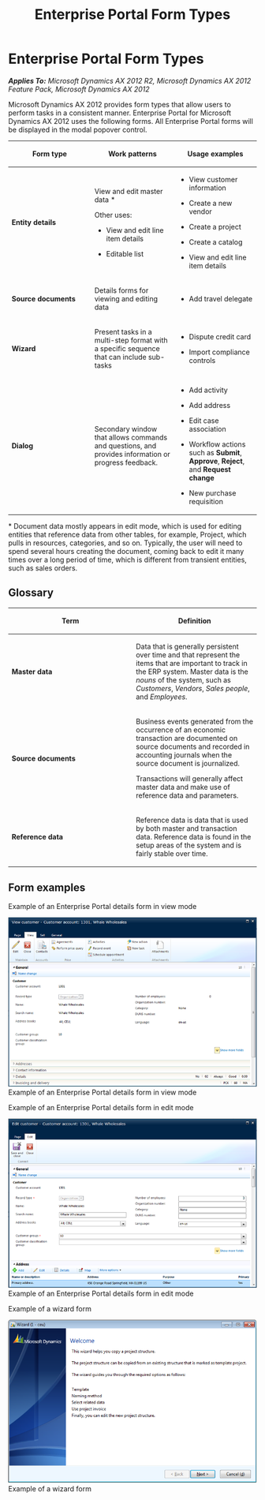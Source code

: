 ﻿---
title: Enterprise Portal Form Types
TOCTitle: Enterprise Portal Form Types
ms:assetid: f3c5d42b-df2a-49d1-93e0-a9d07a567f8f
ms:mtpsurl: https://msdn.microsoft.com/en-us/library/Gg886617(v=AX.60)
ms:contentKeyID: 35267981
ms.date: 11/07/2012
mtps_version: v=AX.60
---

# Enterprise Portal Form Types 


_**Applies To:** Microsoft Dynamics AX 2012 R2, Microsoft Dynamics AX 2012 Feature Pack, Microsoft Dynamics AX 2012_

Microsoft Dynamics AX 2012 provides form types that allow users to perform tasks in a consistent manner. Enterprise Portal for Microsoft Dynamics AX 2012 uses the following forms. All Enterprise Portal forms will be displayed in the modal popover control.

<table>
<colgroup>
<col style="width: 33%" />
<col style="width: 33%" />
<col style="width: 33%" />
</colgroup>
<thead>
<tr class="header">
<th><p>Form type</p></th>
<th><p>Work patterns</p></th>
<th><p>Usage examples</p></th>
</tr>
</thead>
<tbody>
<tr class="odd">
<td><p><strong>Entity details</strong></p></td>
<td><p>View and edit master data *</p>
<p>Other uses:</p>
<ul>
<li><p>View and edit line item details</p></li>
<li><p>Editable list</p></li>
</ul></td>
<td><ul>
<li><p>View customer information</p></li>
<li><p>Create a new vendor</p></li>
<li><p>Create a project</p></li>
<li><p>Create a catalog</p></li>
<li><p>View and edit line item details</p></li>
</ul></td>
</tr>
<tr class="even">
<td><p><strong>Source documents</strong></p></td>
<td><p>Details forms for viewing and editing data</p></td>
<td><ul>
<li><p>Add travel delegate</p></li>
</ul></td>
</tr>
<tr class="odd">
<td><p><strong>Wizard</strong></p></td>
<td><p>Present tasks in a multi-step format with a specific sequence that can include sub-tasks</p></td>
<td><ul>
<li><p>Dispute credit card</p></li>
<li><p>Import compliance controls</p></li>
</ul></td>
</tr>
<tr class="even">
<td><p><strong>Dialog</strong></p></td>
<td><p>Secondary window that allows commands and questions, and provides information or progress feedback.</p></td>
<td><ul>
<li><p>Add activity</p></li>
<li><p>Add address</p></li>
<li><p>Edit case association</p></li>
<li><p>Workflow actions such as <strong>Submit</strong>, <strong>Approve</strong>, <strong>Reject</strong>, and <strong>Request change</strong></p></li>
<li><p>New purchase requisition</p></li>
</ul></td>
</tr>
</tbody>
</table>


\* Document data mostly appears in edit mode, which is used for editing entities that reference data from other tables, for example, Project, which pulls in resources, categories, and so on. Typically, the user will need to spend several hours creating the document, coming back to edit it many times over a long period of time, which is different from transient entities, such as sales orders.

## Glossary

<table>
<colgroup>
<col style="width: 50%" />
<col style="width: 50%" />
</colgroup>
<thead>
<tr class="header">
<th><p>Term</p></th>
<th><p>Definition</p></th>
</tr>
</thead>
<tbody>
<tr class="odd">
<td><p><strong>Master data</strong></p></td>
<td><p>Data that is generally persistent over time and that represent the items that are important to track in the ERP system. Master data is the <em>nouns</em> of the system, such as <em>Customers</em>, <em>Vendors</em>, <em>Sales people</em>, and <em>Employees</em>.</p></td>
</tr>
<tr class="even">
<td><p><strong>Source documents</strong></p></td>
<td><p>Business events generated from the occurrence of an economic transaction are documented on source documents and recorded in accounting journals when the source document is journalized.</p>
<p>Transactions will generally affect master data and make use of reference data and parameters.</p></td>
</tr>
<tr class="odd">
<td><p><strong>Reference data</strong></p></td>
<td><p>Reference data is data that is used by both master and transaction data. Reference data is found in the setup areas of the system and is fairly stable over time.</p></td>
</tr>
</tbody>
</table>


## Form examples

Example of an Enterprise Portal details form in view mode

  
![Enterprise Portal details form in view mode](images/Gg886617.formtype_03(AX.60).png "Enterprise Portal details form in view mode")Example of an Enterprise Portal details form in view mode

Example of an Enterprise Portal details form in edit mode

  
![Enterprise Portal details form in edit mode](images/Gg886617.formtype_04(AX.60).png "Enterprise Portal details form in edit mode")Example of an Enterprise Portal details form in edit mode

Example of a wizard form

  
![Wizard form](images/Gg886615.formtype_09(AX.60).png "Wizard form")Example of a wizard form

